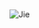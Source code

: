 
<br />

<br />

<img src="https://img.shields.io/badge/-Jie-yellowgreen" alt="Jie"/>

<br />

<br />

<br />
